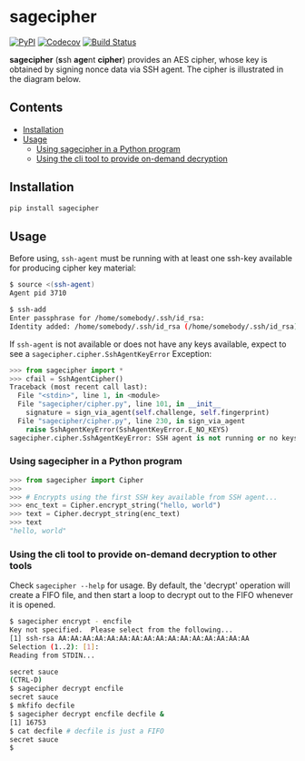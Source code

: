 # sagecipher

[![PyPI](https://img.shields.io/pypi/v/sagecipher.svg)](https://pypi.python.org/pypi/sagecipher)
[![Codecov](https://img.shields.io/codecov/c/github/p-sherratt/sagecipher/master.svg)](https://codecov.io/gh/p-sherratt/sagecipher)
[![Build Status](https://travis-ci.org/p-sherratt/sagecipher.svg?branch=master)](https://travis-ci.org/p-sherratt/sagecipher)

**sagecipher** (**s**sh **age**nt **cipher**) provides an AES cipher, whose key is obtained by signing nonce data via SSH agent.  The cipher is illustrated in the diagram below.


## Contents

* [Installation](#installation)
* [Usage](#usage)
  * [Using sagecipher in a Python program](#using-in-python)
  * [Using the cli tool to provide on-demand decryption](#cli)

## Installation
```sh
pip install sagecipher
```

## Usage <a name='usage'></a>

Before using, `ssh-agent` must be running with at least one ssh-key available for producing cipher key material:

```sh
$ source <(ssh-agent)
Agent pid 3710

$ ssh-add
Enter passphrase for /home/somebody/.ssh/id_rsa:
Identity added: /home/somebody/.ssh/id_rsa (/home/somebody/.ssh/id_rsa)
```

If `ssh-agent` is not available or does not have any keys available, expect to see a
`sagecipher.cipher.SshAgentKeyError` Exception:

```python
>>> from sagecipher import *
>>> cfail = SshAgentCipher()
Traceback (most recent call last):
  File "<stdin>", line 1, in <module>
  File "sagecipher/cipher.py", line 101, in __init__
    signature = sign_via_agent(self.challenge, self.fingerprint)
  File "sagecipher/cipher.py", line 230, in sign_via_agent
    raise SshAgentKeyError(SshAgentKeyError.E_NO_KEYS)
sagecipher.cipher.SshAgentKeyError: SSH agent is not running or no keys are available
```

### Using sagecipher in a Python program <a name='using-in-python'></a>

```python
>>> from sagecipher import Cipher
>>>
>>> # Encrypts using the first SSH key available from SSH agent...
>>> enc_text = Cipher.encrypt_string("hello, world")
>>> text = Cipher.decrypt_string(enc_text)
>>> text
"hello, world"
```

### Using the cli tool to provide on-demand decryption to other tools <a name='cli'></a>

Check `sagecipher --help` for usage. By default, the 'decrypt' operation will create a FIFO file, and then start a loop to decrypt out to the FIFO whenever it is opened.

```sh
$ sagecipher encrypt - encfile
Key not specified.  Please select from the following...
[1] ssh-rsa AA:AA:AA:AA:AA:AA:AA:AA:AA:AA:AA:AA:AA:AA:AA:AA
Selection (1..2): [1]: 
Reading from STDIN...

secret sauce
(CTRL-D)
$ sagecipher decrypt encfile
secret sauce
$ mkfifo decfile
$ sagecipher decrypt encfile decfile &
[1] 16753
$ cat decfile # decfile is just a FIFO
secret sauce
$
```

